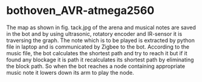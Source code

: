 # bothoven_AVR-atmega2560

The map as shown in fig. tack.jpg of the arena and musical notes are saved in the bot and by using ultrasonic, rotatory encoder and IR-sensor it is traversing the graph.
The note which is to be played is extracted by python file in laptop and is communicated by Zigbee to the bot.
According to the music file, the bot calculates the shortest path and try to reach it but if it found any blockage it is path it recalculates its shortest path by eliminating the block path.
So when the bot reaches a node containing appropriate music note it lowers down its arm to play the node.
